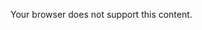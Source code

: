 <object data="https://example.com/content" width="600" height="400">
  <p>Your browser does not support this content.</p>
</object>
